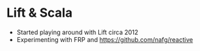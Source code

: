 # Lift & Scala

* Started playing around with Lift circa 2012
* Experimenting with FRP and https://github.com/nafg/reactive
